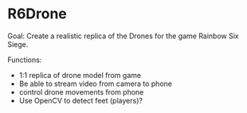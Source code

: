 # R6Drone
Goal:
Create a realistic replica of the Drones for the game Rainbow Six Siege.

Functions:
- 1:1 replica of drone model from game
- Be able to stream video from camera to phone
- control drone movements from phone
- Use OpenCV to detect feet (players)?